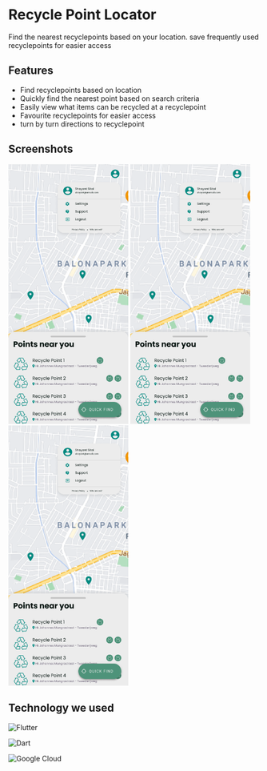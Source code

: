 
# Recycle Point Locator

Find the nearest recyclepoints based on your location. save frequently used recyclepoints for easier access


## Features

- Find recyclepoints based on location
- Quickly find the nearest point based on search criteria
- Easily view what items can be recycled at a recyclepoint
- Favourite recyclepoints for easier access
- turn by turn directions to recyclepoint

  
## Screenshots

<img src="Home 2.png" width="240" /> <img src="Home 2.png" width="240" /> <img src="Home 2.png" width="240" />
  
## Technology we used
![Flutter](https://img.shields.io/badge/Flutter-02569B?style=for-the-badge&logo=flutter&logoColor=white)

![Dart](https://img.shields.io/badge/Dart-0175C2?style=for-the-badge&logo=dart&logoColor=white)

![Google Cloud](https://img.shields.io/badge/Google_Cloud-4285F4?style=for-the-badge&logo=google-cloud&logoColor=white)
